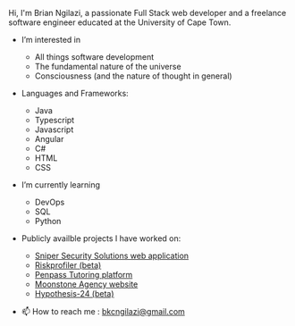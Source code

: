 Hi, I'm Brian Ngilazi, a passionate Full Stack web developer and a freelance software engineer educated at the University of Cape Town.

- I’m interested in
  - All things software development
  - The fundamental nature of the universe
  - Consciousness (and the nature of thought in general)
  
- Languages and Frameworks:
  - Java
  - Typescript
  - Javascript
  - Angular
  - C#
  - HTML
  - CSS
  
- I’m currently learning
  - DevOps
  - SQL
  - Python
  
- Publicly availble projects I have worked on:
  - [Sniper Security Solutions web application](https://riskprofiler.co.za)
  - [Riskprofiler (beta)](https://riskprofiler.co.za)
  - [Penpass Tutoring platform](https://penpass.net)
  - [Moonstone Agency website](https://moonstoneagency.co.za)
  - [Hypothesis-24 (beta)](https://hypothesis-24.web.app/home)


 
- 📫 How to reach me : bkcngilazi@gmail.com
